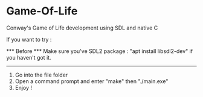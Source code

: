 # Game-Of-Life
Conway's Game of Life development using SDL and native C

If you want to try :

*** Before ***
Make sure you've SDL2 package : "apt install libsdl2-dev" if you haven't got it.
*** ****** ***

1) Go into the file folder
2) Open a command prompt and enter "make" then "./main.exe"
3) Enjoy !
